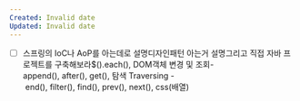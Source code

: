 ```yaml
---
Created: Invalid date
Updated: Invalid date
---
```

- [ ] 스프링의 IoC나 AoP를 아는데로 설명디자인패턴 아는거 설명그리고 직접 자바 프로젝트를 구축해보라$().each(), DOM객체 변경 및 조회-append(), after(), get(), 탐색 Traversing - end(), filter(), find(), prev(), next(), css(배열)